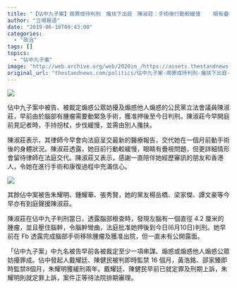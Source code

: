 ```yaml
---
title: "【佔中九子案】兩罪成待判刑　攙扶下出庭　陳淑莊：手術後行動較緩慢    眼有疊視"
author: "立場報道"
date: "2019-06-10T09:43:00"
categories:
  - "政治"
tags: []
topics:
  - "佔中九子案"
image: "http://web.archive.org/web/2020im_/https://assets.thestandnews.com/media/photos/64361732_10161687831890265_3436344015736274944_o_GNJtI.jpg"
original_url: "thestandnews.com/politics/佔中九子案-兩罪成待判刑-攙扶下出庭-陳淑莊-手術後行動較緩慢-眼有疊視"
---
```

![](http://web.archive.org/web/2020im_/https://assets.thestandnews.com/media/photos/64361732_10161687831890265_3436344015736274944_o_GNJtI.jpg)

佔中九子案中被告、被裁定煽惑公眾妨擾及煽惑他人煽惑的公民黨立法會議員陳淑莊，早前由於腦部有腫瘤需要動緊急手術，獲准押後至今日判刑。陳淑莊今早開庭前見記者時，手持拐杖，步伐緩慢，並需由別人攙扶。

陳淑莊表示，其律師今早會向法庭呈交最新的醫療報告，交代她在一個月前動手術後的身體狀況。陳淑莊透露，她目前行動較緩慢，眼睛有疊視問題，但更詳細情形會留待律師在法庭交代。陳淑莊又表示，感謝一直陪伴她經歷審訊的朋友和香港人，令她在進行手術和康復過程中充滿信心。

![](http://web.archive.org/web/2020im_/https://assets.thestandnews.com/media/photos/62246642_10161687831525265_871790778114899968_o_UbhXl.jpg)

其餘佔中案被告朱耀明、鍾耀華、張秀賢，她的黨友楊岳橋、梁家傑、譚文豪等今早亦有到庭聲援陳淑莊。

陳淑莊在佔中九子判刑當日，透露腦部檢查時，發現左腦有一個直徑 4.2 厘米的腫瘤，並且壓住腦幹，令腦幹彎曲，法庭批准她押後到今日(6月10日)判刑。她早前在 Fb 透露完成腦部手術移除腫瘤及獲准出院，但一直未有公開露面。

「佔中九子案」中九名被告早前各被裁定至少一項串謀、煽惑或煽惑他人煽惑公眾妨擾罪成。佔中發起人戴耀廷、陳健民被判即時監禁 16 個月，黃浩銘、邵家臻即時監禁8個月，朱耀明獲緩刑兩年。戴耀廷、陳健民早前已就定罪及刑期上訴，朱耀明則就定罪上訴，案件正等待法院排期審理。